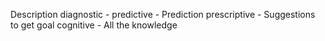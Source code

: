 Description 
diagnostic - 
predictive - Prediction
prescriptive - Suggestions to get goal
cognitive - All the knowledge

